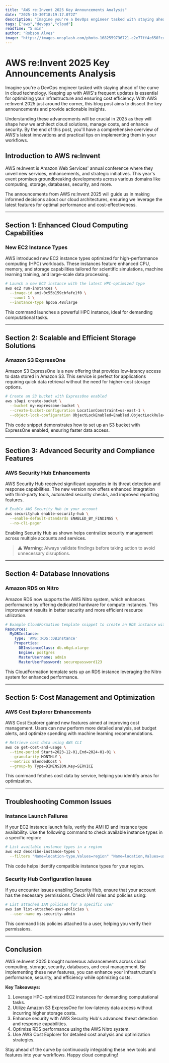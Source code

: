 ```yaml
---
title: "AWS re:Invent 2025 Key Announcements Analysis"
date: "2025-10-30T18:19:17.072Z"
description: "Imagine you're a DevOps engineer tasked with staying ahead of the curve in cloud technology. Keeping up with AWS's frequent updates is essential for optimi..."
tags: ["aws","devops","cloud"]
readTime: "5 min"
author: "Robson Alves"
image: "https://images.unsplash.com/photo-1682559736721-c2e77ff4c650?crop=entropy&cs=tinysrgb&fit=max&fm=jpg&ixid=M3w4MjQ1OTh8MHwxfHJhbmRvbXx8fHx8fHx8fDE3NjIwMTAwNjF8&ixlib=rb-4.1.0&q=80&w=1080"
---
```

# AWS re:Invent 2025 Key Announcements Analysis

Imagine you're a DevOps engineer tasked with staying ahead of the curve in cloud technology. Keeping up with AWS's frequent updates is essential for optimizing your infrastructure and ensuring cost efficiency. With AWS re:Invent 2025 just around the corner, this blog post aims to dissect the key announcements and provide actionable insights.

Understanding these advancements will be crucial in 2025 as they will shape how we architect cloud solutions, manage costs, and enhance security. By the end of this post, you'll have a comprehensive overview of AWS's latest innovations and practical tips on implementing them in your workflows.

## Introduction to AWS re:Invent

AWS re:Invent is Amazon Web Services' annual conference where they unveil new services, enhancements, and strategic initiatives. This year's event promises groundbreaking developments across various domains like computing, storage, databases, security, and more.

The announcements from AWS re:Invent 2025 will guide us in making informed decisions about our cloud architectures, ensuring we leverage the latest features for optimal performance and cost-effectiveness.

---

## Section 1: Enhanced Cloud Computing Capabilities

### New EC2 Instance Types

AWS introduced new EC2 instance types optimized for high-performance computing (HPC) workloads. These instances feature enhanced CPU, memory, and storage capabilities tailored for scientific simulations, machine learning training, and large-scale data processing.

```bash
# Launch a new EC2 instance with the latest HPC-optimized type
aws ec2 run-instances \
  --image-id ami-0c55b159cbfafe1f0 \
  --count 1 \
  --instance-type hpc6a.48xlarge
```

This command launches a powerful HPC instance, ideal for demanding computational tasks.

---

## Section 2: Scalable and Efficient Storage Solutions

### Amazon S3 ExpressOne

Amazon S3 ExpressOne is a new offering that provides low-latency access to data stored in Amazon S3. This service is perfect for applications requiring quick data retrieval without the need for higher-cost storage options.

```bash
# Create an S3 bucket with ExpressOne enabled
aws s3api create-bucket \
  --bucket my-expressone-bucket \
  --create-bucket-configuration LocationConstraint=us-east-1 \
  --object-lock-configuration ObjectLockEnabled=Enabled,ObjectLockRule={DefaultRetention={Mode=GOVERNANCE,Days=30}}
```

This code snippet demonstrates how to set up an S3 bucket with ExpressOne enabled, ensuring faster data access.

---

## Section 3: Advanced Security and Compliance Features

### AWS Security Hub Enhancements

AWS Security Hub received significant upgrades in its threat detection and response capabilities. The new version now offers enhanced integration with third-party tools, automated security checks, and improved reporting features.

```bash
# Enable AWS Security Hub in your account
aws securityhub enable-security-hub \
  --enable-default-standards ENABLED_BY_FINDINGS \
  --no-cli-pager
```

Enabling Security Hub as shown helps centralize security management across multiple accounts and services.

> ⚠️ **Warning**: Always validate findings before taking action to avoid unnecessary disruptions.

---

## Section 4: Database Innovations

### Amazon RDS on Nitro

Amazon RDS now supports the AWS Nitro system, which enhances performance by offering dedicated hardware for compute instances. This improvement results in better security and more efficient resource utilization.

```yaml
# Example CloudFormation template snippet to create an RDS instance with Nitro support
Resources:
  MyDBInstance:
    Type: 'AWS::RDS::DBInstance'
    Properties:
      DBInstanceClass: db.m6gd.xlarge
      Engine: postgres
      MasterUsername: admin
      MasterUserPassword: securepassword123
```

This CloudFormation template sets up an RDS instance leveraging the Nitro system for enhanced performance.

---

## Section 5: Cost Management and Optimization

### AWS Cost Explorer Enhancements

AWS Cost Explorer gained new features aimed at improving cost management. Users can now perform more detailed analysis, set budget alerts, and optimize spending with machine learning recommendations.

```bash
# Retrieve cost data using AWS CLI
aws ce get-cost-and-usage \
  --time-period Start=2023-12-01,End=2024-01-01 \
  --granularity MONTHLY \
  --metrics BlendedCost \
  --group-by Type=DIMENSION,Key=SERVICE
```

This command fetches cost data by service, helping you identify areas for optimization.

---

## Troubleshooting Common Issues

### Instance Launch Failures

If your EC2 instance launch fails, verify the AMI ID and instance type availability. Use the following command to check available instance types in a specific region:

```bash
# List available instance types in a region
aws ec2 describe-instance-types \
  --filters "Name=location-type,Values=region" "Name=location,Values=us-east-1"
```

This code helps identify compatible instance types for your region.

### Security Hub Configuration Issues

If you encounter issues enabling Security Hub, ensure that your account has the necessary permissions. Check IAM roles and policies using:

```bash
# List attached IAM policies for a specific user
aws iam list-attached-user-policies \
  --user-name my-security-admin
```

This command lists policies attached to a user, helping you verify their permissions.

---

## Conclusion

AWS re:Invent 2025 brought numerous advancements across cloud computing, storage, security, databases, and cost management. By implementing these new features, you can enhance your infrastructure's performance, security, and efficiency while optimizing costs.

**Key Takeaways:**

1. Leverage HPC-optimized EC2 instances for demanding computational tasks.
2. Utilize Amazon S3 ExpressOne for low-latency data access without incurring higher storage costs.
3. Enhance security with AWS Security Hub's advanced threat detection and response capabilities.
4. Optimize RDS performance using the AWS Nitro system.
5. Use AWS Cost Explorer for detailed cost analysis and optimization strategies.

Stay ahead of the curve by continuously integrating these new tools and features into your workflows. Happy cloud computing!